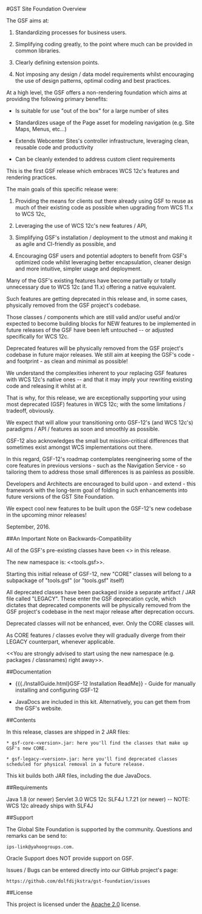 <!--
 Copyright 2012 Oracle Corporation. All Rights Reserved.

 Licensed under the Apache License, Version 2.0 (the "License");
 you may not use this file except in compliance with the License.
 You may obtain a copy of the License at

 http://www.apache.org/licenses/LICENSE-2.0

 Unless required by applicable law or agreed to in writing, software
 distributed under the License is distributed on an "AS IS" BASIS,
 WITHOUT WARRANTIES OR CONDITIONS OF ANY KIND, either express or implied.
 See the License for the specific language governing permissions and
 limitations under the License.
-->

#GST Site Foundation Overview

The GSF aims at:

1.	Standardizing processes for business users.
	
2.	Simplifying coding greatly, to the point where much can be provided in common libraries.

3.	Clearly defining extension points.
	
4.	Not imposing any design / data model requirements whilst encouraging the use of design patterns, optimal coding and best practices.   

At a high level, the GSF offers a non-rendering foundation which aims at providing the following primary benefits:

*	Is suitable for use "out of the box" for a large number of sites

*	Standardizes usage of the Page asset for modeling navigation (e.g. Site Maps, Menus, etc...)
	
*	Extends Webcenter Sites's controller infrastructure, leveraging clean, reusable code and productivity 

*	Can be cleanly extended to address custom client requirements

This is the first GSF release which embraces WCS 12c's features and rendering practices.

The main goals of this specific release were:

1.	Providing the means for clients out there already using GSF to reuse as much of their existing code as possible when upgrading from WCS 11.x to WCS 12c,

2.	Leveraging the use of WCS 12c's new features / API,

3.	Simplifying GSF's installation / deployment to the utmost and making it as agile and CI-friendly as possible, and

4.	Encouraging GSF users and potential adopters to benefit from GSF's optimized code whilst leveraging better encapsulation, cleaner design and more intuitive, simpler usage and deployment.

Many of the GSF's existing features have become partially or totally unnecessary due to WCS 12c (and 11.x) offering a native equivalent.

Such features are getting deprecated in this release and, in some cases, physically removed from the GSF project's codebase.

Those classes / components which are still valid and/or useful and/or expected to become building blocks for NEW features to be
implemented in future releases of the GSF have been left untouched -- or adjusted specifically for WCS 12c.

Deprecated features will be physically removed from the GSF project's codebase in future major releases. We still aim at keeping the GSF's code - and footprint - as clean and minimal as possible!

We understand the complexities inherent to your replacing GSF features with WCS 12c's native ones -- and that it may imply
your rewriting existing code and releasing it whilst at it.

That is why, for this release, we are exceptionally supporting your using most deprecated (GSF) features in WCS 12c; with
the some limitations / tradeoff, obviously.

We expect that will allow your transitioning onto GSF-12's (and WCS 12c's) paradigms / API / features as
soon and smoothly as possible.

GSF-12 also acknowledges the small but mission-critical differences that sometimes exist amongst WCS implementations
out there.

In this regard, GSF-12's roadmap contemplates reengineering some of the core features in previous versions - such as the
Navigation Service - so tailoring them to address those small differences is as painless as possible.

Developers and Architects are encouraged to build upon - and extend - this framework with the long-term goal of folding
in such enhancements into future versions of the GST Site Foundation.

We expect cool new features to be built upon the GSF-12's new codebase in the upcoming minor releases!

September, 2016.

##An Important Note on Backwards-Compatibility

All of the GSF's pre-existing classes have been <<deprecated>> in this release.

The new namespace is: <<tools.gsf>>.

Starting this initial release of GSF-12, new "CORE" classes will belong to a subpackage of "tools.gsf" (or "tools.gsf" itself) 

All deprecated classes have been packaged inside a separate artifact / JAR file called "LEGACY". These enter the GSF	deprecation cycle, which dictates that deprecated components will be physically removed from the GSF project's codebase in the next major release after deprecation occurs.

Deprecated classes will not be enhanced, ever. Only the CORE classes will.

As CORE features / classes evolve they will gradually diverge from their LEGACY counterpart, whenever applicable.  

<<You are strongly advised to start using the new namespace (e.g. packages / classnames) right away>>. 

##Documentation

* {{{./InstallGuide.html}GSF-12 Installation ReadMe}} - Guide for manually installing and configuring GSF-12

* JavaDocs are included in this kit. Alternatively, you can get them from the GSF's website.

##Contents

In this release, classes are shipped in 2 JAR files:
    
	* gsf-core-<version>.jar: here you'll find the classes that make up GSF's new CORE.    
    
	* gsf-legacy-<version>.jar: here you'll find deprecated classes scheduled for physical removal in a future release.
	
This kit builds both JAR files, including the due JavaDocs. 

##Requirements

Java 1.8 (or newer)
Servlet 3.0
WCS 12c
SLF4J 1.7.21 (or newer) -- NOTE: WCS 12c already ships with SLF4J

##Support

The Global Site Foundation is supported by the community. Questions and remarks can be send to:

	ips-link@yahoogroups.com. 

Oracle Support does NOT provide support on GSF.

Issues / Bugs can be entered directly into our GitHub project's page:

	https://github.com/dolfdijkstra/gst-foundation/issues

##License

This project is licensed under the [Apache 2.0](http://www.apache.org/licenses/LICENSE-2.0.html) license.

